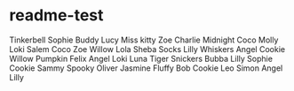 # readme-test
Tinkerbell
Sophie
Buddy
Lucy
Miss kitty
Zoe
Charlie
Midnight
Coco
Molly
Loki
Salem
Coco
Zoe
Willow
Lola
Sheba
Socks
Lilly
Whiskers
Angel
Cookie
Willow
Pumpkin
Felix
Angel
Loki
Luna
Tiger
Snickers
Bubba
Lilly
Sophie
Cookie
Sammy
Spooky
Oliver
Jasmine
Fluffy
Bob
Cookie
Leo
Simon
Angel
Lilly